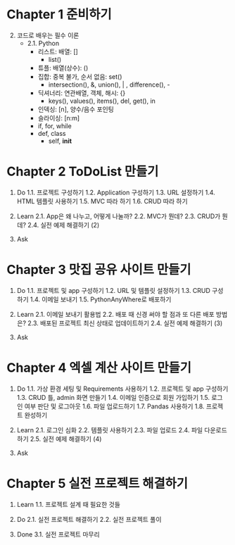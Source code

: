# Chapter 1 준비하기
2. 코드로 배우는 필수 이론
    * 2.1. Python
        * 리스트: 배열: []
            * list()
        * 튜플: 배열(상수): ()
        * 집합: 중복 불가, 순서 없음: set()
            * intersection(), &, union(), | , difference(), -
        * 딕셔너리: 연관배열, 객체, 해시: {}
            * keys(), values(), items(), del, get(), in
        * 인덱싱: [n], 양수/음수 포인팅
        * 슬라이싱: [n:m]
        * if, for, while
        * def, class
        	* self, __init__


# Chapter 2 ToDoList 만들기
1. Do
1.1. 프로젝트 구성하기
1.2. Application 구성하기
1.3. URL 설정하기
1.4. HTML 템플릿 사용하기
1.5. MVC 따라 하기
1.6. CRUD 따라 하기

2. Learn
2.1. App은 왜 나누고, 어떻게 나눌까?
2.2. MVC가 뭔데?
2.3. CRUD가 뭔데?
2.4. 실전 예제 해결하기 (2)

3. Ask


# Chapter 3 맛집 공유 사이트 만들기
1. Do
1.1. 프로젝트 및 app 구성하기
1.2. URL 및 템플릿 설정하기
1.3. CRUD 구성하기
1.4. 이메일 보내기
1.5. PythonAnyWhere로 배포하기

2. Learn
2.1. 이메일 보내기 활용법
2.2. 배포 때 신경 써야 할 점과 또 다른 배포 방법은?
2.3. 배포된 프로젝트 최신 상태로 업데이트하기
2.4. 실전 예제 해결하기 (3)

3. Ask


# Chapter 4 엑셀 계산 사이트 만들기
1. Do
1.1. 가상 환경 세팅 및 Requirements 사용하기
1.2. 프로젝트 및 app 구성하기
1.3. CRUD 틀, admin 화면 만들기
1.4. 이메일 인증으로 회원 가입하기
1.5. 로그인 여부 판단 및 로그아웃
1.6. 파일 업로드하기
1.7. Pandas 사용하기
1.8. 프로젝트 완성하기

2. Learn
2.1. 로그인 심화
2.2. 템플릿 사용하기
2.3. 파일 업로드
2.4. 파일 다운로드하기
2.5. 실전 예제 해결하기 (4)

3. Ask


# Chapter 5 실전 프로젝트 해결하기
1. Learn
1.1. 프로젝트 설계 때 필요한 것들

2. Do
2.1. 실전 프로젝트 해결하기
2.2. 실전 프로젝트 풀이

3. Done
3.1. 실전 프로젝트 마무리